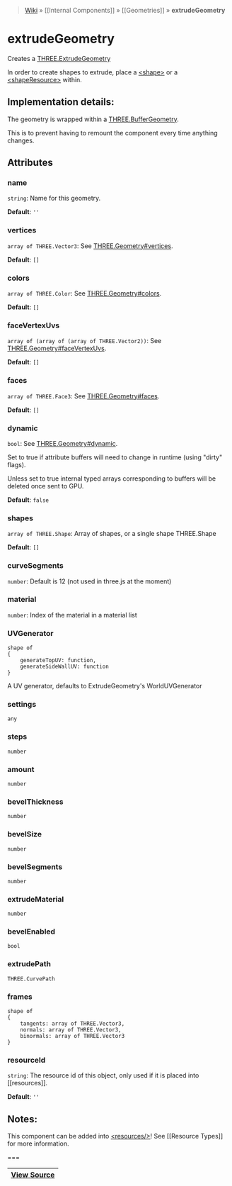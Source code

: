 > [Wiki](Home) » [[Internal Components]] » [[Geometries]] » **extrudeGeometry**

# extrudeGeometry

Creates a [THREE.ExtrudeGeometry](http://threejs.org/docs/#Reference/Extras.Geometries/ExtrudeGeometry)

In order to create shapes to extrude, place a [&lt;shape&gt;](shape)
 or a [&lt;shapeResource&gt;](shapeResource) within.

## Implementation details:
The geometry is wrapped within a [THREE.BufferGeometry](http://threejs.org/docs/#Reference/Extras.Geometries/BufferGeometry).

This is to prevent having to remount the component every time anything changes.
 

## Attributes

### name
``` string ```: Name for this geometry.

**Default**: `''`

### vertices
``` array of THREE.Vector3 ```: See [THREE.Geometry#vertices](http://threejs.org/docs/#Reference/Core/Geometry.vertices).

**Default**: `[]`

### colors
``` array of THREE.Color ```: See [THREE.Geometry#colors](http://threejs.org/docs/#Reference/Core/Geometry.colors).

**Default**: `[]`

### faceVertexUvs
``` array of (array of (array of THREE.Vector2)) ```: See [THREE.Geometry#faceVertexUvs](http://threejs.org/docs/#Reference/Core/Geometry.faceVertexUvs).

**Default**: `[]`

### faces
``` array of THREE.Face3 ```: See [THREE.Geometry#faces](http://threejs.org/docs/#Reference/Core/Geometry.faces).

**Default**: `[]`

### dynamic
``` bool ```: See [THREE.Geometry#dynamic](http://threejs.org/docs/#Reference/Core/Geometry.dynamic).

Set to true if attribute buffers will need to change in runtime (using "dirty" flags).

Unless set to true internal typed arrays corresponding to buffers will be deleted
once sent to GPU.

**Default**: `false`

### shapes
``` array of THREE.Shape ```: Array of shapes, or a single shape THREE.Shape

**Default**: `[]`

### curveSegments
``` number ```: Default is 12 (not used in three.js at the moment)

### material
``` number ```: Index of the material in a material list

### UVGenerator
```
shape of 
{
	generateTopUV: function,
	generateSideWallUV: function
}
```
A UV generator, defaults to ExtrudeGeometry's WorldUVGenerator

### settings
``` any ```

### steps
``` number ```

### amount
``` number ```

### bevelThickness
``` number ```

### bevelSize
``` number ```

### bevelSegments
``` number ```

### extrudeMaterial
``` number ```

### bevelEnabled
``` bool ```

### extrudePath
``` THREE.CurvePath ```

### frames
```
shape of 
{
	tangents: array of THREE.Vector3,
	normals: array of THREE.Vector3,
	binormals: array of THREE.Vector3
}
```

### resourceId
``` string ```: The resource id of this object, only used if it is placed into [[resources]].

**Default**: `''`

## Notes:

This component can be added into [&lt;resources/&gt;](resources)! See [[Resource Types]] for more information.

===

|**[View Source](../blob/master/src/lib/descriptors/Geometry/ExtrudeGeometryDescriptor.js)**|
 ---|
